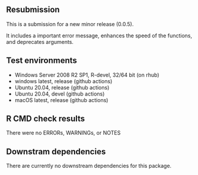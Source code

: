 ## Resubmission

This is a submission for a new minor release (0.0.5).

It includes a important error message, enhances the speed of the functions, and
deprecates arguments.


## Test environments

* Windows Server 2008 R2 SP1, R-devel, 32/64 bit (on rhub)
* windows latest, release (github actions)
* Ubuntu 20.04, release (github actions)
* Ubuntu 20.04, devel (github actions)
* macOS latest, release (github actions)


## R CMD check results
There were no ERRORs, WARNINGs, or NOTES


## Downstram dependencies
There are currently no downstream dependencies for this package.
